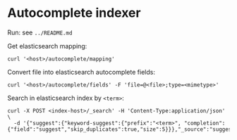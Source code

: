 # Autocomplete indexer

Run: see `../README.md`

Get elasticsearch mapping:
```
curl '<host>/autocomplete/mapping'
```

Convert file into elasticsearch autocomplete fields:
```
curl '<host>/autocomplete/fields' -F 'file=@<file>;type=<mimetype>'
```

Search in elasticsearch index by `<term>`:
```
curl -X POST <index-host>/_search' -H 'Content-Type:application/json' \
  -d '{"suggest":{"keyword-suggest":{"prefix":"<term>", "completion":{"field":"suggest","skip_duplicates":true,"size":5}}},"_source":"suggest"}'
```
